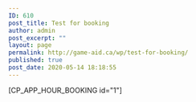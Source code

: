 ```yaml
---
ID: 610
post_title: Test for booking
author: admin
post_excerpt: ""
layout: page
permalink: http://game-aid.ca/wp/test-for-booking/
published: true
post_date: 2020-05-14 18:18:55
---
```

<p>[CP_APP_HOUR_BOOKING id="1"]</p>